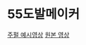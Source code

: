 # 55도발메이커
[주펄 예시영상](https://www.youtube.com/watch?v=gqM14NjM16g)
[원본 영상](https://www.youtube.com/watch?v=KGQEnx67lsU)
